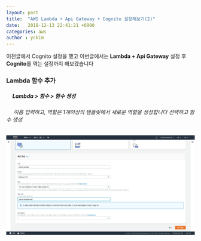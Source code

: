 ```yaml
---
layout: post
title:  "AWS Lambda + Api Gateway + Cognito 설정해보기(2)"
date:   2018-12-13 22:41:21 +0900
categories: aws
author : yckim
---
```



이전글에서 Cognito 설정을 했고 이번글에서는 **Lambda + Api Gateway** 설정 후 **Cognito**롤 엮는 설정까지 해보겠습니다



### Lambda 함수 추가

##### &nbsp;&nbsp;&nbsp;&nbsp; Lambda > 함수 > 함수 생성
###### &nbsp;&nbsp;&nbsp;&nbsp; 이름 입력하고, 역할은 *1개이상의 템플릿에서 새로운 역할을 생성합니다* 선택하고 *함수 생성*
![lambda-1](/img/post/20181213/lambda-1.png )
